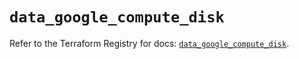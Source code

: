 # `data_google_compute_disk`

Refer to the Terraform Registry for docs: [`data_google_compute_disk`](https://registry.terraform.io/providers/hashicorp/google-beta/5.22.0/docs/data-sources/google_compute_disk).
